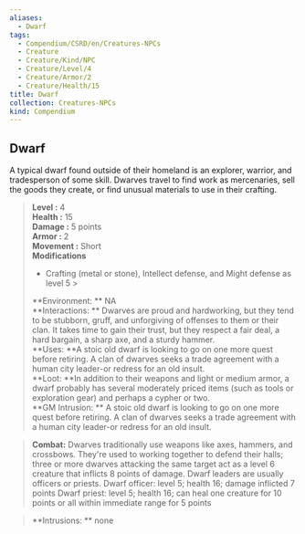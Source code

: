 ```yaml
---
aliases:
  - Dwarf
tags:
  - Compendium/CSRD/en/Creatures-NPCs
  - Creature
  - Creature/Kind/NPC
  - Creature/Level/4
  - Creature/Armor/2
  - Creature/Health/15
title: Dwarf
collection: Creatures-NPCs
kind: Compendium
---
```

## Dwarf  
A typical dwarf found outside of their homeland is an explorer, warrior, and tradesperson of some skill. Dwarves travel to find work as mercenaries, sell the goods they create, or find unusual materials to use in their crafting.  

  
> **Level :** 4  
> **Health :** 15  
> **Damage :** 5 points  
> **Armor :** 2  
> **Movement :** Short  
> **Modifications**  
>- Crafting (metal or stone), Intellect defense, and Might defense as level 5 >
>  
> **Environment: ** NA  
> **Interactions: ** Dwarves are proud and hardworking, but they tend to be stubborn, gruff, and unforgiving of offenses to them or their clan. It takes time to gain their trust, but they respect a fair deal, a hard bargain, a sharp axe, and a sturdy hammer.  
> **Uses: **A stoic old dwarf is looking to go on one more quest before retiring. A clan of dwarves seeks a trade agreement with a human city leader-or redress for an old insult.  
> **Loot: **In addition to their weapons and light or medium armor, a dwarf probably has several moderately priced items (such as tools or exploration gear) and perhaps a cypher or two.  
> **GM Intrusion: ** A stoic old dwarf is looking to go on one more quest before retiring. A clan of dwarves seeks a trade agreement with a human city leader-or redress for an old insult.  

> **Combat:** 
> Dwarves traditionally use weapons like axes, hammers, and crossbows. They're used to working together to defend their halls; three or more dwarves attacking the same target act as a level 6 creature that inflicts 8 points of damage. 
Dwarf leaders are usually officers or priests.
Dwarf officer: level 5; health 16; damage inflicted 7 points Dwarf priest: level 5; health 16; can heal one creature for 10 points or all within immediate range for 5 points  
  

> **Intrusions: ** 
> none  
